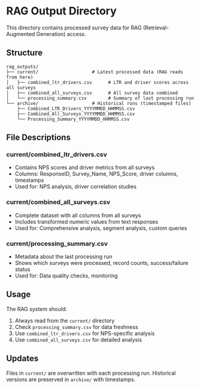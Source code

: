 # RAG Output Directory

This directory contains processed survey data for RAG (Retrieval-Augmented Generation) access.

## Structure

```
rag_outputs/
├── current/                    # Latest processed data (RAG reads from here)
│   ├── combined_ltr_drivers.csv      # LTR and driver scores across all surveys
│   ├── combined_all_surveys.csv      # All survey data combined
│   └── processing_summary.csv        # Summary of last processing run
└── archive/                    # Historical runs (timestamped files)
    ├── Combined_LTR_Drivers_YYYYMMDD_HHMMSS.csv
    ├── Combined_All_Surveys_YYYYMMDD_HHMMSS.csv
    └── Processing_Summary_YYYYMMDD_HHMMSS.csv
```

## File Descriptions

### current/combined_ltr_drivers.csv
- Contains NPS scores and driver metrics from all surveys
- Columns: ResponseID, Survey_Name, NPS_Score, driver columns, timestamps
- Used for: NPS analysis, driver correlation studies

### current/combined_all_surveys.csv
- Complete dataset with all columns from all surveys
- Includes transformed numeric values from text responses
- Used for: Comprehensive analysis, segment analysis, custom queries

### current/processing_summary.csv
- Metadata about the last processing run
- Shows which surveys were processed, record counts, success/failure status
- Used for: Data quality checks, monitoring

## Usage

The RAG system should:
1. Always read from the `current/` directory
2. Check `processing_summary.csv` for data freshness
3. Use `combined_ltr_drivers.csv` for NPS-specific analysis
4. Use `combined_all_surveys.csv` for detailed analysis

## Updates

Files in `current/` are overwritten with each processing run. Historical versions are preserved in `archive/` with timestamps.